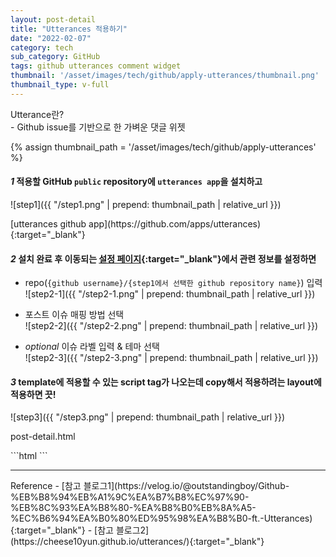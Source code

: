 ```yaml
---
layout: post-detail
title: "Utterances 적용하기"
date: "2022-02-07"
category: tech
sub_category: GitHub
tags: github utterances comment widget
thumbnail: '/asset/images/tech/github/apply-utterances/thumbnail.png'
thumbnail_type: v-full
---
```

    
<div class="info-wrapper mb-8">
<i class="fas fa-info-circle mr-1"></i>Utterance란?<br/>
- Github issue를 기반으로 한 가벼운 댓글 위젯<br/>
</div>

{% assign thumbnail_path = '/asset/images/tech/github/apply-utterances' %}


#### <em class="step-badge mr-1">1</em> 적용할 GitHub `public` repository에 `utterances app`을 설치하고
![step1]({{ "/step1.png" | prepend: thumbnail_path | relative_url }})
<p class="info-message mb-8" markdown="1">
[utterances github app](https://github.com/apps/utterances){:target="_blank"}
</p>

 
#### <em class="step-badge mr-1">2</em> 설치 완료 후 이동되는 [설정 페이지](https://utteranc.es/){:target="_blank"}에서 관련 정보를 설정하면 
* repo(`{github username}/{step1에서 선택한 github repository name}`) 입력   
![step2-1]({{ "/step2-1.png" | prepend: thumbnail_path | relative_url }})    

* 포스트 이슈 매핑 방법 선택   
![step2-2]({{ "/step2-2.png" | prepend: thumbnail_path | relative_url }})
 
* <em class="badge:grey">optional</em> 이슈 라벨 입력 & 테마 선택   
![step2-3]({{ "/step2-3.png" | prepend: thumbnail_path | relative_url }})
<div class="py-2"></div>
 
#### <em class="step-badge mr-1">3</em> template에 적용할 수 있는 script tag가 나오는데 copy해서 적용하려는 layout에 적용하면 끗! 
![step3]({{ "/step3.png" | prepend: thumbnail_path | relative_url }})

<p class="filename-badge">post-detail.html</p>
```html
    <script src="https://utteranc.es/client.js"
            repo="mindcloud92/mindcloud92.github.io"
            issue-term="pathname"
            label="comments"
            theme="github-light"
            crossorigin="anonymous"
            async>
    </script>
``` 

<hr class="mb-5 mt-8"/>
<i class="fas fa-link mr-1"></i> Reference
- [참고 블로그1](https://velog.io/@outstandingboy/Github-%EB%B8%94%EB%A1%9C%EA%B7%B8%EC%97%90-%EB%8C%93%EA%B8%80-%EA%B8%B0%EB%8A%A5-%EC%B6%94%EA%B0%80%ED%95%98%EA%B8%B0-ft.-Utterances){:target="_blank"}
- [참고 블로그2](https://cheese10yun.github.io/utterances/){:target="_blank"}


